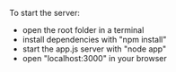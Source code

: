 To start the server:
- open the root folder in a terminal
- install dependencies with "npm install"
- start the app.js server with "node app"
- open "localhost:3000" in your browser
